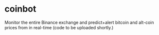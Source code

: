 # coinbot
Monitor the entire Binance exchange and predict+alert bitcoin and alt-coin prices from in real-time (code to be uploaded shortly.)
